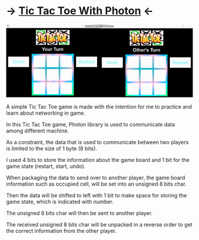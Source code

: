 # -> [Tic Tac Toe With Photon](/Assignments/DataNetworking/Multiplayer_TicTacToe/TicTacToe.cpp) <-

<img src="https://github.com/FJinn/fjinn.github.io/blob/master/Assignments/DataNetworking/Image/TicTacToe.gif?raw=true"/>

A simple Tic Tac Toe game is made with the intention for me to practice and learn about networking in game.

In this Tic Tac Toe game, Photon library is used to communicate data among different machine.

As a constraint, the data that is used to communicate between two players is limited to the size of 1 byte (8 bits).

I used 4 bits to store the information about the game board and 1 bit for the game state (restart, start, undo).

When packaging the data to send over to another player, the game board information such as occupied cell, will be set into an unsigned 8 bits char.

Then the data will be shifted to left with 1 bit to make space for storing the game state, which is indicated with number.

The unsigned 8 bits char will then be sent to another player.

The received unsigned 8 bits char will be unpacked in a reverse order to get the correct information from the other player.
